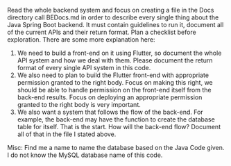 Read the whole backend system and focus on creating a file in the Docs directory call BEDocs.md in order to describe every single thing about the Java Spring Boot backend. It must contain guidelines to run it, document all of the current APIs and their return format. Plan a checklist before exploration. There are some more explanation here:
1. We need to build a front-end on it using Flutter, so document the whole API system and how we deal with them. Please document the return format of every single API system in this code.
2. We also need to plan to build the Flutter front-end with appropriate permission granted to the right body. Focus on making this right, we should be able to handle permission on the front-end itself from the back-end results. Focus on deploying an appropriate permission granted to the right body is very important. 
3. We also want a system that follows the flow of the back-end. For example, the back-end may have the function to create the database table for itself. That is the start. How will the back-end flow? Document all of that in the file I stated above. 

Misc: Find me a name to name the database based on the Java Code given. I do not know the MySQL database name of this code.